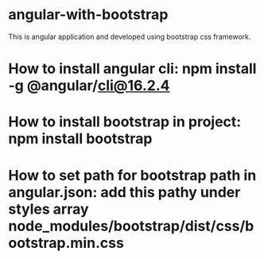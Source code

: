 # angular-with-bootstrap

This is angular application and developed using bootstrap css framework.

# How to install angular cli: npm install -g @angular/cli@16.2.4

# How to install bootstrap in project: npm install bootstrap

# How to set path for bootstrap path in angular.json: add this pathy under styles array node_modules/bootstrap/dist/css/bootstrap.min.css
